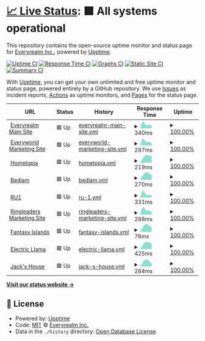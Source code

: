 # [📈 Live Status](https://rrealmdev.github.io/realm-upptime): <!--live status--> **🟩 All systems operational**

This repository contains the open-source uptime monitor and status page for [Everyrealm Inc.](https://rrealmdev.github.io/realm-upptime), powered by [Upptime](https://github.com/upptime/upptime).

[![Uptime CI](https://github.com/rrealmdev/realm-upptime/workflows/Uptime%20CI/badge.svg)](https://github.com/rrealmdev/realm-upptime/actions?query=workflow%3A%22Uptime+CI%22)
[![Response Time CI](https://github.com/rrealmdev/realm-upptime/workflows/Response%20Time%20CI/badge.svg)](https://github.com/rrealmdev/realm-upptime/actions?query=workflow%3A%22Response+Time+CI%22)
[![Graphs CI](https://github.com/rrealmdev/realm-upptime/workflows/Graphs%20CI/badge.svg)](https://github.com/rrealmdev/realm-upptime/actions?query=workflow%3A%22Graphs+CI%22)
[![Static Site CI](https://github.com/rrealmdev/realm-upptime/workflows/Static%20Site%20CI/badge.svg)](https://github.com/rrealmdev/realm-upptime/actions?query=workflow%3A%22Static+Site+CI%22)
[![Summary CI](https://github.com/rrealmdev/realm-upptime/workflows/Summary%20CI/badge.svg)](https://github.com/rrealmdev/realm-upptime/actions?query=workflow%3A%22Summary+CI%22)

With [Upptime](https://upptime.js.org), you can get your own unlimited and free uptime monitor and status page, powered entirely by a GitHub repository. We use [Issues](https://github.com/rrealmdev/realm-upptime/issues) as incident reports, [Actions](https://github.com/rrealmdev/realm-upptime/actions) as uptime monitors, and [Pages](https://rrealmdev.github.io/realm-upptime) for the status page.

<!--start: status pages-->
<!-- This summary is generated by Upptime (https://github.com/upptime/upptime) -->
<!-- Do not edit this manually, your changes will be overwritten -->
<!-- prettier-ignore -->
| URL | Status | History | Response Time | Uptime |
| --- | ------ | ------- | ------------- | ------ |
| <img alt="" src="https://icons.duckduckgo.com/ip3/everyrealm.com.ico" height="13"> [Everyrealm Main Site](https://everyrealm.com) | 🟩 Up | [everyrealm-main-site.yml](https://github.com/rrealmdev/realm-upptime/commits/HEAD/history/everyrealm-main-site.yml) | <details><summary><img alt="Response time graph" src="./graphs/everyrealm-main-site/response-time-week.png" height="20"> 340ms</summary><br><a href="https://rrealmdev.github.io/realm-upptime/history/everyrealm-main-site"><img alt="Response time 340" src="https://img.shields.io/endpoint?url=https%3A%2F%2Fraw.githubusercontent.com%2Frrealmdev%2Frealm-upptime%2FHEAD%2Fapi%2Feveryrealm-main-site%2Fresponse-time.json"></a><br><a href="https://rrealmdev.github.io/realm-upptime/history/everyrealm-main-site"><img alt="24-hour response time 340" src="https://img.shields.io/endpoint?url=https%3A%2F%2Fraw.githubusercontent.com%2Frrealmdev%2Frealm-upptime%2FHEAD%2Fapi%2Feveryrealm-main-site%2Fresponse-time-day.json"></a><br><a href="https://rrealmdev.github.io/realm-upptime/history/everyrealm-main-site"><img alt="7-day response time 340" src="https://img.shields.io/endpoint?url=https%3A%2F%2Fraw.githubusercontent.com%2Frrealmdev%2Frealm-upptime%2FHEAD%2Fapi%2Feveryrealm-main-site%2Fresponse-time-week.json"></a><br><a href="https://rrealmdev.github.io/realm-upptime/history/everyrealm-main-site"><img alt="30-day response time 340" src="https://img.shields.io/endpoint?url=https%3A%2F%2Fraw.githubusercontent.com%2Frrealmdev%2Frealm-upptime%2FHEAD%2Fapi%2Feveryrealm-main-site%2Fresponse-time-month.json"></a><br><a href="https://rrealmdev.github.io/realm-upptime/history/everyrealm-main-site"><img alt="1-year response time 340" src="https://img.shields.io/endpoint?url=https%3A%2F%2Fraw.githubusercontent.com%2Frrealmdev%2Frealm-upptime%2FHEAD%2Fapi%2Feveryrealm-main-site%2Fresponse-time-year.json"></a></details> | <details><summary><a href="https://rrealmdev.github.io/realm-upptime/history/everyrealm-main-site">100.00%</a></summary><a href="https://rrealmdev.github.io/realm-upptime/history/everyrealm-main-site"><img alt="All-time uptime 100.00%" src="https://img.shields.io/endpoint?url=https%3A%2F%2Fraw.githubusercontent.com%2Frrealmdev%2Frealm-upptime%2FHEAD%2Fapi%2Feveryrealm-main-site%2Fuptime.json"></a><br><a href="https://rrealmdev.github.io/realm-upptime/history/everyrealm-main-site"><img alt="24-hour uptime 100.00%" src="https://img.shields.io/endpoint?url=https%3A%2F%2Fraw.githubusercontent.com%2Frrealmdev%2Frealm-upptime%2FHEAD%2Fapi%2Feveryrealm-main-site%2Fuptime-day.json"></a><br><a href="https://rrealmdev.github.io/realm-upptime/history/everyrealm-main-site"><img alt="7-day uptime 100.00%" src="https://img.shields.io/endpoint?url=https%3A%2F%2Fraw.githubusercontent.com%2Frrealmdev%2Frealm-upptime%2FHEAD%2Fapi%2Feveryrealm-main-site%2Fuptime-week.json"></a><br><a href="https://rrealmdev.github.io/realm-upptime/history/everyrealm-main-site"><img alt="30-day uptime 100.00%" src="https://img.shields.io/endpoint?url=https%3A%2F%2Fraw.githubusercontent.com%2Frrealmdev%2Frealm-upptime%2FHEAD%2Fapi%2Feveryrealm-main-site%2Fuptime-month.json"></a><br><a href="https://rrealmdev.github.io/realm-upptime/history/everyrealm-main-site"><img alt="1-year uptime 100.00%" src="https://img.shields.io/endpoint?url=https%3A%2F%2Fraw.githubusercontent.com%2Frrealmdev%2Frealm-upptime%2FHEAD%2Fapi%2Feveryrealm-main-site%2Fuptime-year.json"></a></details>
| <img alt="" src="https://icons.duckduckgo.com/ip3/everyworld.com.ico" height="13"> [Everyworld Marketing Site](https://everyworld.com) | 🟩 Up | [everyworld-marketing-site.yml](https://github.com/rrealmdev/realm-upptime/commits/HEAD/history/everyworld-marketing-site.yml) | <details><summary><img alt="Response time graph" src="./graphs/everyworld-marketing-site/response-time-week.png" height="20"> 297ms</summary><br><a href="https://rrealmdev.github.io/realm-upptime/history/everyworld-marketing-site"><img alt="Response time 297" src="https://img.shields.io/endpoint?url=https%3A%2F%2Fraw.githubusercontent.com%2Frrealmdev%2Frealm-upptime%2FHEAD%2Fapi%2Feveryworld-marketing-site%2Fresponse-time.json"></a><br><a href="https://rrealmdev.github.io/realm-upptime/history/everyworld-marketing-site"><img alt="24-hour response time 297" src="https://img.shields.io/endpoint?url=https%3A%2F%2Fraw.githubusercontent.com%2Frrealmdev%2Frealm-upptime%2FHEAD%2Fapi%2Feveryworld-marketing-site%2Fresponse-time-day.json"></a><br><a href="https://rrealmdev.github.io/realm-upptime/history/everyworld-marketing-site"><img alt="7-day response time 297" src="https://img.shields.io/endpoint?url=https%3A%2F%2Fraw.githubusercontent.com%2Frrealmdev%2Frealm-upptime%2FHEAD%2Fapi%2Feveryworld-marketing-site%2Fresponse-time-week.json"></a><br><a href="https://rrealmdev.github.io/realm-upptime/history/everyworld-marketing-site"><img alt="30-day response time 297" src="https://img.shields.io/endpoint?url=https%3A%2F%2Fraw.githubusercontent.com%2Frrealmdev%2Frealm-upptime%2FHEAD%2Fapi%2Feveryworld-marketing-site%2Fresponse-time-month.json"></a><br><a href="https://rrealmdev.github.io/realm-upptime/history/everyworld-marketing-site"><img alt="1-year response time 297" src="https://img.shields.io/endpoint?url=https%3A%2F%2Fraw.githubusercontent.com%2Frrealmdev%2Frealm-upptime%2FHEAD%2Fapi%2Feveryworld-marketing-site%2Fresponse-time-year.json"></a></details> | <details><summary><a href="https://rrealmdev.github.io/realm-upptime/history/everyworld-marketing-site">100.00%</a></summary><a href="https://rrealmdev.github.io/realm-upptime/history/everyworld-marketing-site"><img alt="All-time uptime 100.00%" src="https://img.shields.io/endpoint?url=https%3A%2F%2Fraw.githubusercontent.com%2Frrealmdev%2Frealm-upptime%2FHEAD%2Fapi%2Feveryworld-marketing-site%2Fuptime.json"></a><br><a href="https://rrealmdev.github.io/realm-upptime/history/everyworld-marketing-site"><img alt="24-hour uptime 100.00%" src="https://img.shields.io/endpoint?url=https%3A%2F%2Fraw.githubusercontent.com%2Frrealmdev%2Frealm-upptime%2FHEAD%2Fapi%2Feveryworld-marketing-site%2Fuptime-day.json"></a><br><a href="https://rrealmdev.github.io/realm-upptime/history/everyworld-marketing-site"><img alt="7-day uptime 100.00%" src="https://img.shields.io/endpoint?url=https%3A%2F%2Fraw.githubusercontent.com%2Frrealmdev%2Frealm-upptime%2FHEAD%2Fapi%2Feveryworld-marketing-site%2Fuptime-week.json"></a><br><a href="https://rrealmdev.github.io/realm-upptime/history/everyworld-marketing-site"><img alt="30-day uptime 100.00%" src="https://img.shields.io/endpoint?url=https%3A%2F%2Fraw.githubusercontent.com%2Frrealmdev%2Frealm-upptime%2FHEAD%2Fapi%2Feveryworld-marketing-site%2Fuptime-month.json"></a><br><a href="https://rrealmdev.github.io/realm-upptime/history/everyworld-marketing-site"><img alt="1-year uptime 100.00%" src="https://img.shields.io/endpoint?url=https%3A%2F%2Fraw.githubusercontent.com%2Frrealmdev%2Frealm-upptime%2FHEAD%2Fapi%2Feveryworld-marketing-site%2Fuptime-year.json"></a></details>
| <img alt="" src="https://icons.duckduckgo.com/ip3/hometopia.com.ico" height="13"> [Hometopia](https://hometopia.com) | 🟩 Up | [hometopia.yml](https://github.com/rrealmdev/realm-upptime/commits/HEAD/history/hometopia.yml) | <details><summary><img alt="Response time graph" src="./graphs/hometopia/response-time-week.png" height="20"> 219ms</summary><br><a href="https://rrealmdev.github.io/realm-upptime/history/hometopia"><img alt="Response time 219" src="https://img.shields.io/endpoint?url=https%3A%2F%2Fraw.githubusercontent.com%2Frrealmdev%2Frealm-upptime%2FHEAD%2Fapi%2Fhometopia%2Fresponse-time.json"></a><br><a href="https://rrealmdev.github.io/realm-upptime/history/hometopia"><img alt="24-hour response time 219" src="https://img.shields.io/endpoint?url=https%3A%2F%2Fraw.githubusercontent.com%2Frrealmdev%2Frealm-upptime%2FHEAD%2Fapi%2Fhometopia%2Fresponse-time-day.json"></a><br><a href="https://rrealmdev.github.io/realm-upptime/history/hometopia"><img alt="7-day response time 219" src="https://img.shields.io/endpoint?url=https%3A%2F%2Fraw.githubusercontent.com%2Frrealmdev%2Frealm-upptime%2FHEAD%2Fapi%2Fhometopia%2Fresponse-time-week.json"></a><br><a href="https://rrealmdev.github.io/realm-upptime/history/hometopia"><img alt="30-day response time 219" src="https://img.shields.io/endpoint?url=https%3A%2F%2Fraw.githubusercontent.com%2Frrealmdev%2Frealm-upptime%2FHEAD%2Fapi%2Fhometopia%2Fresponse-time-month.json"></a><br><a href="https://rrealmdev.github.io/realm-upptime/history/hometopia"><img alt="1-year response time 219" src="https://img.shields.io/endpoint?url=https%3A%2F%2Fraw.githubusercontent.com%2Frrealmdev%2Frealm-upptime%2FHEAD%2Fapi%2Fhometopia%2Fresponse-time-year.json"></a></details> | <details><summary><a href="https://rrealmdev.github.io/realm-upptime/history/hometopia">100.00%</a></summary><a href="https://rrealmdev.github.io/realm-upptime/history/hometopia"><img alt="All-time uptime 100.00%" src="https://img.shields.io/endpoint?url=https%3A%2F%2Fraw.githubusercontent.com%2Frrealmdev%2Frealm-upptime%2FHEAD%2Fapi%2Fhometopia%2Fuptime.json"></a><br><a href="https://rrealmdev.github.io/realm-upptime/history/hometopia"><img alt="24-hour uptime 100.00%" src="https://img.shields.io/endpoint?url=https%3A%2F%2Fraw.githubusercontent.com%2Frrealmdev%2Frealm-upptime%2FHEAD%2Fapi%2Fhometopia%2Fuptime-day.json"></a><br><a href="https://rrealmdev.github.io/realm-upptime/history/hometopia"><img alt="7-day uptime 100.00%" src="https://img.shields.io/endpoint?url=https%3A%2F%2Fraw.githubusercontent.com%2Frrealmdev%2Frealm-upptime%2FHEAD%2Fapi%2Fhometopia%2Fuptime-week.json"></a><br><a href="https://rrealmdev.github.io/realm-upptime/history/hometopia"><img alt="30-day uptime 100.00%" src="https://img.shields.io/endpoint?url=https%3A%2F%2Fraw.githubusercontent.com%2Frrealmdev%2Frealm-upptime%2FHEAD%2Fapi%2Fhometopia%2Fuptime-month.json"></a><br><a href="https://rrealmdev.github.io/realm-upptime/history/hometopia"><img alt="1-year uptime 100.00%" src="https://img.shields.io/endpoint?url=https%3A%2F%2Fraw.githubusercontent.com%2Frrealmdev%2Frealm-upptime%2FHEAD%2Fapi%2Fhometopia%2Fuptime-year.json"></a></details>
| <img alt="" src="https://icons.duckduckgo.com/ip3/bedlam.gg.ico" height="13"> [Bedlam](https://Bedlam.gg) | 🟩 Up | [bedlam.yml](https://github.com/rrealmdev/realm-upptime/commits/HEAD/history/bedlam.yml) | <details><summary><img alt="Response time graph" src="./graphs/bedlam/response-time-week.png" height="20"> 270ms</summary><br><a href="https://rrealmdev.github.io/realm-upptime/history/bedlam"><img alt="Response time 270" src="https://img.shields.io/endpoint?url=https%3A%2F%2Fraw.githubusercontent.com%2Frrealmdev%2Frealm-upptime%2FHEAD%2Fapi%2Fbedlam%2Fresponse-time.json"></a><br><a href="https://rrealmdev.github.io/realm-upptime/history/bedlam"><img alt="24-hour response time 270" src="https://img.shields.io/endpoint?url=https%3A%2F%2Fraw.githubusercontent.com%2Frrealmdev%2Frealm-upptime%2FHEAD%2Fapi%2Fbedlam%2Fresponse-time-day.json"></a><br><a href="https://rrealmdev.github.io/realm-upptime/history/bedlam"><img alt="7-day response time 270" src="https://img.shields.io/endpoint?url=https%3A%2F%2Fraw.githubusercontent.com%2Frrealmdev%2Frealm-upptime%2FHEAD%2Fapi%2Fbedlam%2Fresponse-time-week.json"></a><br><a href="https://rrealmdev.github.io/realm-upptime/history/bedlam"><img alt="30-day response time 270" src="https://img.shields.io/endpoint?url=https%3A%2F%2Fraw.githubusercontent.com%2Frrealmdev%2Frealm-upptime%2FHEAD%2Fapi%2Fbedlam%2Fresponse-time-month.json"></a><br><a href="https://rrealmdev.github.io/realm-upptime/history/bedlam"><img alt="1-year response time 270" src="https://img.shields.io/endpoint?url=https%3A%2F%2Fraw.githubusercontent.com%2Frrealmdev%2Frealm-upptime%2FHEAD%2Fapi%2Fbedlam%2Fresponse-time-year.json"></a></details> | <details><summary><a href="https://rrealmdev.github.io/realm-upptime/history/bedlam">100.00%</a></summary><a href="https://rrealmdev.github.io/realm-upptime/history/bedlam"><img alt="All-time uptime 100.00%" src="https://img.shields.io/endpoint?url=https%3A%2F%2Fraw.githubusercontent.com%2Frrealmdev%2Frealm-upptime%2FHEAD%2Fapi%2Fbedlam%2Fuptime.json"></a><br><a href="https://rrealmdev.github.io/realm-upptime/history/bedlam"><img alt="24-hour uptime 100.00%" src="https://img.shields.io/endpoint?url=https%3A%2F%2Fraw.githubusercontent.com%2Frrealmdev%2Frealm-upptime%2FHEAD%2Fapi%2Fbedlam%2Fuptime-day.json"></a><br><a href="https://rrealmdev.github.io/realm-upptime/history/bedlam"><img alt="7-day uptime 100.00%" src="https://img.shields.io/endpoint?url=https%3A%2F%2Fraw.githubusercontent.com%2Frrealmdev%2Frealm-upptime%2FHEAD%2Fapi%2Fbedlam%2Fuptime-week.json"></a><br><a href="https://rrealmdev.github.io/realm-upptime/history/bedlam"><img alt="30-day uptime 100.00%" src="https://img.shields.io/endpoint?url=https%3A%2F%2Fraw.githubusercontent.com%2Frrealmdev%2Frealm-upptime%2FHEAD%2Fapi%2Fbedlam%2Fuptime-month.json"></a><br><a href="https://rrealmdev.github.io/realm-upptime/history/bedlam"><img alt="1-year uptime 100.00%" src="https://img.shields.io/endpoint?url=https%3A%2F%2Fraw.githubusercontent.com%2Frrealmdev%2Frealm-upptime%2FHEAD%2Fapi%2Fbedlam%2Fuptime-year.json"></a></details>
| <img alt="" src="https://icons.duckduckgo.com/ip3/ru1.com.ico" height="13"> [RU1](https://ru1.com) | 🟩 Up | [ru-1.yml](https://github.com/rrealmdev/realm-upptime/commits/HEAD/history/ru-1.yml) | <details><summary><img alt="Response time graph" src="./graphs/ru-1/response-time-week.png" height="20"> 331ms</summary><br><a href="https://rrealmdev.github.io/realm-upptime/history/ru-1"><img alt="Response time 331" src="https://img.shields.io/endpoint?url=https%3A%2F%2Fraw.githubusercontent.com%2Frrealmdev%2Frealm-upptime%2FHEAD%2Fapi%2Fru-1%2Fresponse-time.json"></a><br><a href="https://rrealmdev.github.io/realm-upptime/history/ru-1"><img alt="24-hour response time 331" src="https://img.shields.io/endpoint?url=https%3A%2F%2Fraw.githubusercontent.com%2Frrealmdev%2Frealm-upptime%2FHEAD%2Fapi%2Fru-1%2Fresponse-time-day.json"></a><br><a href="https://rrealmdev.github.io/realm-upptime/history/ru-1"><img alt="7-day response time 331" src="https://img.shields.io/endpoint?url=https%3A%2F%2Fraw.githubusercontent.com%2Frrealmdev%2Frealm-upptime%2FHEAD%2Fapi%2Fru-1%2Fresponse-time-week.json"></a><br><a href="https://rrealmdev.github.io/realm-upptime/history/ru-1"><img alt="30-day response time 331" src="https://img.shields.io/endpoint?url=https%3A%2F%2Fraw.githubusercontent.com%2Frrealmdev%2Frealm-upptime%2FHEAD%2Fapi%2Fru-1%2Fresponse-time-month.json"></a><br><a href="https://rrealmdev.github.io/realm-upptime/history/ru-1"><img alt="1-year response time 331" src="https://img.shields.io/endpoint?url=https%3A%2F%2Fraw.githubusercontent.com%2Frrealmdev%2Frealm-upptime%2FHEAD%2Fapi%2Fru-1%2Fresponse-time-year.json"></a></details> | <details><summary><a href="https://rrealmdev.github.io/realm-upptime/history/ru-1">100.00%</a></summary><a href="https://rrealmdev.github.io/realm-upptime/history/ru-1"><img alt="All-time uptime 100.00%" src="https://img.shields.io/endpoint?url=https%3A%2F%2Fraw.githubusercontent.com%2Frrealmdev%2Frealm-upptime%2FHEAD%2Fapi%2Fru-1%2Fuptime.json"></a><br><a href="https://rrealmdev.github.io/realm-upptime/history/ru-1"><img alt="24-hour uptime 100.00%" src="https://img.shields.io/endpoint?url=https%3A%2F%2Fraw.githubusercontent.com%2Frrealmdev%2Frealm-upptime%2FHEAD%2Fapi%2Fru-1%2Fuptime-day.json"></a><br><a href="https://rrealmdev.github.io/realm-upptime/history/ru-1"><img alt="7-day uptime 100.00%" src="https://img.shields.io/endpoint?url=https%3A%2F%2Fraw.githubusercontent.com%2Frrealmdev%2Frealm-upptime%2FHEAD%2Fapi%2Fru-1%2Fuptime-week.json"></a><br><a href="https://rrealmdev.github.io/realm-upptime/history/ru-1"><img alt="30-day uptime 100.00%" src="https://img.shields.io/endpoint?url=https%3A%2F%2Fraw.githubusercontent.com%2Frrealmdev%2Frealm-upptime%2FHEAD%2Fapi%2Fru-1%2Fuptime-month.json"></a><br><a href="https://rrealmdev.github.io/realm-upptime/history/ru-1"><img alt="1-year uptime 100.00%" src="https://img.shields.io/endpoint?url=https%3A%2F%2Fraw.githubusercontent.com%2Frrealmdev%2Frealm-upptime%2FHEAD%2Fapi%2Fru-1%2Fuptime-year.json"></a></details>
| <img alt="" src="https://icons.duckduckgo.com/ip3/playringleaders.com.ico" height="13"> [Ringleaders Marketing Site](https://playringleaders.com) | 🟩 Up | [ringleaders-marketing-site.yml](https://github.com/rrealmdev/realm-upptime/commits/HEAD/history/ringleaders-marketing-site.yml) | <details><summary><img alt="Response time graph" src="./graphs/ringleaders-marketing-site/response-time-week.png" height="20"> 288ms</summary><br><a href="https://rrealmdev.github.io/realm-upptime/history/ringleaders-marketing-site"><img alt="Response time 288" src="https://img.shields.io/endpoint?url=https%3A%2F%2Fraw.githubusercontent.com%2Frrealmdev%2Frealm-upptime%2FHEAD%2Fapi%2Fringleaders-marketing-site%2Fresponse-time.json"></a><br><a href="https://rrealmdev.github.io/realm-upptime/history/ringleaders-marketing-site"><img alt="24-hour response time 288" src="https://img.shields.io/endpoint?url=https%3A%2F%2Fraw.githubusercontent.com%2Frrealmdev%2Frealm-upptime%2FHEAD%2Fapi%2Fringleaders-marketing-site%2Fresponse-time-day.json"></a><br><a href="https://rrealmdev.github.io/realm-upptime/history/ringleaders-marketing-site"><img alt="7-day response time 288" src="https://img.shields.io/endpoint?url=https%3A%2F%2Fraw.githubusercontent.com%2Frrealmdev%2Frealm-upptime%2FHEAD%2Fapi%2Fringleaders-marketing-site%2Fresponse-time-week.json"></a><br><a href="https://rrealmdev.github.io/realm-upptime/history/ringleaders-marketing-site"><img alt="30-day response time 288" src="https://img.shields.io/endpoint?url=https%3A%2F%2Fraw.githubusercontent.com%2Frrealmdev%2Frealm-upptime%2FHEAD%2Fapi%2Fringleaders-marketing-site%2Fresponse-time-month.json"></a><br><a href="https://rrealmdev.github.io/realm-upptime/history/ringleaders-marketing-site"><img alt="1-year response time 288" src="https://img.shields.io/endpoint?url=https%3A%2F%2Fraw.githubusercontent.com%2Frrealmdev%2Frealm-upptime%2FHEAD%2Fapi%2Fringleaders-marketing-site%2Fresponse-time-year.json"></a></details> | <details><summary><a href="https://rrealmdev.github.io/realm-upptime/history/ringleaders-marketing-site">100.00%</a></summary><a href="https://rrealmdev.github.io/realm-upptime/history/ringleaders-marketing-site"><img alt="All-time uptime 100.00%" src="https://img.shields.io/endpoint?url=https%3A%2F%2Fraw.githubusercontent.com%2Frrealmdev%2Frealm-upptime%2FHEAD%2Fapi%2Fringleaders-marketing-site%2Fuptime.json"></a><br><a href="https://rrealmdev.github.io/realm-upptime/history/ringleaders-marketing-site"><img alt="24-hour uptime 100.00%" src="https://img.shields.io/endpoint?url=https%3A%2F%2Fraw.githubusercontent.com%2Frrealmdev%2Frealm-upptime%2FHEAD%2Fapi%2Fringleaders-marketing-site%2Fuptime-day.json"></a><br><a href="https://rrealmdev.github.io/realm-upptime/history/ringleaders-marketing-site"><img alt="7-day uptime 100.00%" src="https://img.shields.io/endpoint?url=https%3A%2F%2Fraw.githubusercontent.com%2Frrealmdev%2Frealm-upptime%2FHEAD%2Fapi%2Fringleaders-marketing-site%2Fuptime-week.json"></a><br><a href="https://rrealmdev.github.io/realm-upptime/history/ringleaders-marketing-site"><img alt="30-day uptime 100.00%" src="https://img.shields.io/endpoint?url=https%3A%2F%2Fraw.githubusercontent.com%2Frrealmdev%2Frealm-upptime%2FHEAD%2Fapi%2Fringleaders-marketing-site%2Fuptime-month.json"></a><br><a href="https://rrealmdev.github.io/realm-upptime/history/ringleaders-marketing-site"><img alt="1-year uptime 100.00%" src="https://img.shields.io/endpoint?url=https%3A%2F%2Fraw.githubusercontent.com%2Frrealmdev%2Frealm-upptime%2FHEAD%2Fapi%2Fringleaders-marketing-site%2Fuptime-year.json"></a></details>
| <img alt="" src="https://icons.duckduckgo.com/ip3/fantasyislands.xyz.ico" height="13"> [Fantasy Islands](https://fantasyislands.xyz) | 🟩 Up | [fantasy-islands.yml](https://github.com/rrealmdev/realm-upptime/commits/HEAD/history/fantasy-islands.yml) | <details><summary><img alt="Response time graph" src="./graphs/fantasy-islands/response-time-week.png" height="20"> 76ms</summary><br><a href="https://rrealmdev.github.io/realm-upptime/history/fantasy-islands"><img alt="Response time 76" src="https://img.shields.io/endpoint?url=https%3A%2F%2Fraw.githubusercontent.com%2Frrealmdev%2Frealm-upptime%2FHEAD%2Fapi%2Ffantasy-islands%2Fresponse-time.json"></a><br><a href="https://rrealmdev.github.io/realm-upptime/history/fantasy-islands"><img alt="24-hour response time 76" src="https://img.shields.io/endpoint?url=https%3A%2F%2Fraw.githubusercontent.com%2Frrealmdev%2Frealm-upptime%2FHEAD%2Fapi%2Ffantasy-islands%2Fresponse-time-day.json"></a><br><a href="https://rrealmdev.github.io/realm-upptime/history/fantasy-islands"><img alt="7-day response time 76" src="https://img.shields.io/endpoint?url=https%3A%2F%2Fraw.githubusercontent.com%2Frrealmdev%2Frealm-upptime%2FHEAD%2Fapi%2Ffantasy-islands%2Fresponse-time-week.json"></a><br><a href="https://rrealmdev.github.io/realm-upptime/history/fantasy-islands"><img alt="30-day response time 76" src="https://img.shields.io/endpoint?url=https%3A%2F%2Fraw.githubusercontent.com%2Frrealmdev%2Frealm-upptime%2FHEAD%2Fapi%2Ffantasy-islands%2Fresponse-time-month.json"></a><br><a href="https://rrealmdev.github.io/realm-upptime/history/fantasy-islands"><img alt="1-year response time 76" src="https://img.shields.io/endpoint?url=https%3A%2F%2Fraw.githubusercontent.com%2Frrealmdev%2Frealm-upptime%2FHEAD%2Fapi%2Ffantasy-islands%2Fresponse-time-year.json"></a></details> | <details><summary><a href="https://rrealmdev.github.io/realm-upptime/history/fantasy-islands">100.00%</a></summary><a href="https://rrealmdev.github.io/realm-upptime/history/fantasy-islands"><img alt="All-time uptime 100.00%" src="https://img.shields.io/endpoint?url=https%3A%2F%2Fraw.githubusercontent.com%2Frrealmdev%2Frealm-upptime%2FHEAD%2Fapi%2Ffantasy-islands%2Fuptime.json"></a><br><a href="https://rrealmdev.github.io/realm-upptime/history/fantasy-islands"><img alt="24-hour uptime 100.00%" src="https://img.shields.io/endpoint?url=https%3A%2F%2Fraw.githubusercontent.com%2Frrealmdev%2Frealm-upptime%2FHEAD%2Fapi%2Ffantasy-islands%2Fuptime-day.json"></a><br><a href="https://rrealmdev.github.io/realm-upptime/history/fantasy-islands"><img alt="7-day uptime 100.00%" src="https://img.shields.io/endpoint?url=https%3A%2F%2Fraw.githubusercontent.com%2Frrealmdev%2Frealm-upptime%2FHEAD%2Fapi%2Ffantasy-islands%2Fuptime-week.json"></a><br><a href="https://rrealmdev.github.io/realm-upptime/history/fantasy-islands"><img alt="30-day uptime 100.00%" src="https://img.shields.io/endpoint?url=https%3A%2F%2Fraw.githubusercontent.com%2Frrealmdev%2Frealm-upptime%2FHEAD%2Fapi%2Ffantasy-islands%2Fuptime-month.json"></a><br><a href="https://rrealmdev.github.io/realm-upptime/history/fantasy-islands"><img alt="1-year uptime 100.00%" src="https://img.shields.io/endpoint?url=https%3A%2F%2Fraw.githubusercontent.com%2Frrealmdev%2Frealm-upptime%2FHEAD%2Fapi%2Ffantasy-islands%2Fuptime-year.json"></a></details>
| <img alt="" src="https://icons.duckduckgo.com/ip3/electricllama.gg.ico" height="13"> [Electric Llama](https://electricllama.gg) | 🟩 Up | [electric-llama.yml](https://github.com/rrealmdev/realm-upptime/commits/HEAD/history/electric-llama.yml) | <details><summary><img alt="Response time graph" src="./graphs/electric-llama/response-time-week.png" height="20"> 425ms</summary><br><a href="https://rrealmdev.github.io/realm-upptime/history/electric-llama"><img alt="Response time 425" src="https://img.shields.io/endpoint?url=https%3A%2F%2Fraw.githubusercontent.com%2Frrealmdev%2Frealm-upptime%2FHEAD%2Fapi%2Felectric-llama%2Fresponse-time.json"></a><br><a href="https://rrealmdev.github.io/realm-upptime/history/electric-llama"><img alt="24-hour response time 425" src="https://img.shields.io/endpoint?url=https%3A%2F%2Fraw.githubusercontent.com%2Frrealmdev%2Frealm-upptime%2FHEAD%2Fapi%2Felectric-llama%2Fresponse-time-day.json"></a><br><a href="https://rrealmdev.github.io/realm-upptime/history/electric-llama"><img alt="7-day response time 425" src="https://img.shields.io/endpoint?url=https%3A%2F%2Fraw.githubusercontent.com%2Frrealmdev%2Frealm-upptime%2FHEAD%2Fapi%2Felectric-llama%2Fresponse-time-week.json"></a><br><a href="https://rrealmdev.github.io/realm-upptime/history/electric-llama"><img alt="30-day response time 425" src="https://img.shields.io/endpoint?url=https%3A%2F%2Fraw.githubusercontent.com%2Frrealmdev%2Frealm-upptime%2FHEAD%2Fapi%2Felectric-llama%2Fresponse-time-month.json"></a><br><a href="https://rrealmdev.github.io/realm-upptime/history/electric-llama"><img alt="1-year response time 425" src="https://img.shields.io/endpoint?url=https%3A%2F%2Fraw.githubusercontent.com%2Frrealmdev%2Frealm-upptime%2FHEAD%2Fapi%2Felectric-llama%2Fresponse-time-year.json"></a></details> | <details><summary><a href="https://rrealmdev.github.io/realm-upptime/history/electric-llama">100.00%</a></summary><a href="https://rrealmdev.github.io/realm-upptime/history/electric-llama"><img alt="All-time uptime 100.00%" src="https://img.shields.io/endpoint?url=https%3A%2F%2Fraw.githubusercontent.com%2Frrealmdev%2Frealm-upptime%2FHEAD%2Fapi%2Felectric-llama%2Fuptime.json"></a><br><a href="https://rrealmdev.github.io/realm-upptime/history/electric-llama"><img alt="24-hour uptime 100.00%" src="https://img.shields.io/endpoint?url=https%3A%2F%2Fraw.githubusercontent.com%2Frrealmdev%2Frealm-upptime%2FHEAD%2Fapi%2Felectric-llama%2Fuptime-day.json"></a><br><a href="https://rrealmdev.github.io/realm-upptime/history/electric-llama"><img alt="7-day uptime 100.00%" src="https://img.shields.io/endpoint?url=https%3A%2F%2Fraw.githubusercontent.com%2Frrealmdev%2Frealm-upptime%2FHEAD%2Fapi%2Felectric-llama%2Fuptime-week.json"></a><br><a href="https://rrealmdev.github.io/realm-upptime/history/electric-llama"><img alt="30-day uptime 100.00%" src="https://img.shields.io/endpoint?url=https%3A%2F%2Fraw.githubusercontent.com%2Frrealmdev%2Frealm-upptime%2FHEAD%2Fapi%2Felectric-llama%2Fuptime-month.json"></a><br><a href="https://rrealmdev.github.io/realm-upptime/history/electric-llama"><img alt="1-year uptime 100.00%" src="https://img.shields.io/endpoint?url=https%3A%2F%2Fraw.githubusercontent.com%2Frrealmdev%2Frealm-upptime%2FHEAD%2Fapi%2Felectric-llama%2Fuptime-year.json"></a></details>
| <img alt="" src="https://icons.duckduckgo.com/ip3/jackshouse.com.ico" height="13"> [Jack's House](https://jackshouse.com) | 🟩 Up | [jack-s-house.yml](https://github.com/rrealmdev/realm-upptime/commits/HEAD/history/jack-s-house.yml) | <details><summary><img alt="Response time graph" src="./graphs/jack-s-house/response-time-week.png" height="20"> 284ms</summary><br><a href="https://rrealmdev.github.io/realm-upptime/history/jack-s-house"><img alt="Response time 284" src="https://img.shields.io/endpoint?url=https%3A%2F%2Fraw.githubusercontent.com%2Frrealmdev%2Frealm-upptime%2FHEAD%2Fapi%2Fjack-s-house%2Fresponse-time.json"></a><br><a href="https://rrealmdev.github.io/realm-upptime/history/jack-s-house"><img alt="24-hour response time 284" src="https://img.shields.io/endpoint?url=https%3A%2F%2Fraw.githubusercontent.com%2Frrealmdev%2Frealm-upptime%2FHEAD%2Fapi%2Fjack-s-house%2Fresponse-time-day.json"></a><br><a href="https://rrealmdev.github.io/realm-upptime/history/jack-s-house"><img alt="7-day response time 284" src="https://img.shields.io/endpoint?url=https%3A%2F%2Fraw.githubusercontent.com%2Frrealmdev%2Frealm-upptime%2FHEAD%2Fapi%2Fjack-s-house%2Fresponse-time-week.json"></a><br><a href="https://rrealmdev.github.io/realm-upptime/history/jack-s-house"><img alt="30-day response time 284" src="https://img.shields.io/endpoint?url=https%3A%2F%2Fraw.githubusercontent.com%2Frrealmdev%2Frealm-upptime%2FHEAD%2Fapi%2Fjack-s-house%2Fresponse-time-month.json"></a><br><a href="https://rrealmdev.github.io/realm-upptime/history/jack-s-house"><img alt="1-year response time 284" src="https://img.shields.io/endpoint?url=https%3A%2F%2Fraw.githubusercontent.com%2Frrealmdev%2Frealm-upptime%2FHEAD%2Fapi%2Fjack-s-house%2Fresponse-time-year.json"></a></details> | <details><summary><a href="https://rrealmdev.github.io/realm-upptime/history/jack-s-house">100.00%</a></summary><a href="https://rrealmdev.github.io/realm-upptime/history/jack-s-house"><img alt="All-time uptime 100.00%" src="https://img.shields.io/endpoint?url=https%3A%2F%2Fraw.githubusercontent.com%2Frrealmdev%2Frealm-upptime%2FHEAD%2Fapi%2Fjack-s-house%2Fuptime.json"></a><br><a href="https://rrealmdev.github.io/realm-upptime/history/jack-s-house"><img alt="24-hour uptime 100.00%" src="https://img.shields.io/endpoint?url=https%3A%2F%2Fraw.githubusercontent.com%2Frrealmdev%2Frealm-upptime%2FHEAD%2Fapi%2Fjack-s-house%2Fuptime-day.json"></a><br><a href="https://rrealmdev.github.io/realm-upptime/history/jack-s-house"><img alt="7-day uptime 100.00%" src="https://img.shields.io/endpoint?url=https%3A%2F%2Fraw.githubusercontent.com%2Frrealmdev%2Frealm-upptime%2FHEAD%2Fapi%2Fjack-s-house%2Fuptime-week.json"></a><br><a href="https://rrealmdev.github.io/realm-upptime/history/jack-s-house"><img alt="30-day uptime 100.00%" src="https://img.shields.io/endpoint?url=https%3A%2F%2Fraw.githubusercontent.com%2Frrealmdev%2Frealm-upptime%2FHEAD%2Fapi%2Fjack-s-house%2Fuptime-month.json"></a><br><a href="https://rrealmdev.github.io/realm-upptime/history/jack-s-house"><img alt="1-year uptime 100.00%" src="https://img.shields.io/endpoint?url=https%3A%2F%2Fraw.githubusercontent.com%2Frrealmdev%2Frealm-upptime%2FHEAD%2Fapi%2Fjack-s-house%2Fuptime-year.json"></a></details>

<!--end: status pages-->

[**Visit our status website →**](https://rrealmdev.github.io/realm-upptime)

## 📄 License

- Powered by: [Upptime](https://github.com/upptime/upptime)
- Code: [MIT](./LICENSE) © [Everyrealm Inc.](https://rrealmdev.github.io/realm-upptime)
- Data in the `./history` directory: [Open Database License](https://opendatacommons.org/licenses/odbl/1-0/)
